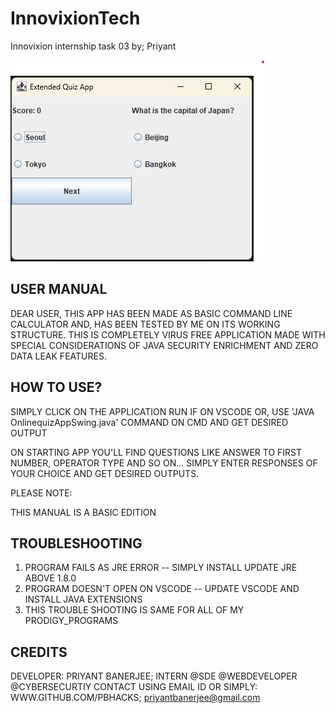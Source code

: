 # InnovixionTech
Innovixion internship task 03 by; Priyant

![Alt text](https://github.com/Pbhacks/InnovixionTech-Nov2-Java-Task-3/blob/main/1.png)
 
 USER MANUAL
-------------

DEAR USER,
THIS APP HAS BEEN MADE AS BASIC COMMAND LINE CALCULATOR AND, HAS BEEN TESTED BY ME 
ON ITS WORKING STRUCTURE.
THIS IS COMPLETELY VIRUS FREE APPLICATION MADE WITH SPECIAL CONSIDERATIONS OF JAVA SECURITY
ENRICHMENT AND ZERO DATA LEAK FEATURES.


 HOW TO USE?
--------------
SIMPLY CLICK ON THE APPLICATION RUN IF ON VSCODE OR, USE 'JAVA OnlinequizAppSwing.java' COMMAND ON
CMD AND GET DESIRED OUTPUT

ON STARTING APP YOU'LL FIND QUESTIONS LIKE ANSWER TO FIRST NUMBER, OPERATOR TYPE AND SO ON...
SIMPLY ENTER RESPONSES OF YOUR CHOICE AND GET DESIRED OUTPUTS.

PLEASE NOTE:

THIS MANUAL IS A BASIC EDITION

 TROUBLESHOOTING
-----------------
1. PROGRAM FAILS AS JRE ERROR -- SIMPLY INSTALL UPDATE JRE ABOVE 1.8.0
2. PROGRAM DOESN'T OPEN ON VSCODE -- UPDATE VSCODE AND INSTALL JAVA EXTENSIONS
3. THIS TROUBLE SHOOTING IS SAME FOR ALL OF MY PRODIGY_PROGRAMS

 CREDITS
---------

DEVELOPER: PRIYANT BANERJEE;
INTERN @SDE @WEBDEVELOPER @CYBERSECURTIY
CONTACT USING EMAIL ID OR SIMPLY: WWW.GITHUB.COM/PBHACKS;
priyantbanerjee@gmail.com
